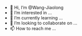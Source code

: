 - 👋 Hi, I’m @Wang-Jiaolong
- 👀 I’m interested in ...
- 🌱 I’m currently learning ...
- 💞️ I’m looking to collaborate on ...
- 📫 How to reach me ...

<!---
Wang-Jiaolong/Wang-Jiaolong is a ✨ special ✨ repository because its `README.md` (this file) appears on your GitHub profile.
You can click the Preview link to take a look at your changes.
--->

